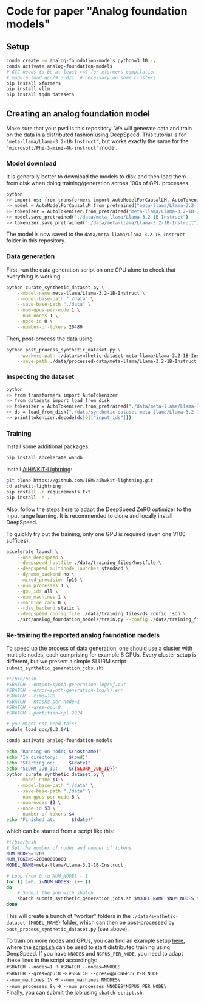 # Code for paper "Analog foundation models"

## Setup

```bash
conda create -n analog-foundation-models python=3.10 -y
conda activate analog-foundation-models
# GCC needs to be at least >=9 for xformers compilation.
# module load gcc/9.3.0/1  # necessary on some clusters
pip install xformers
pip install vllm
pip install tqdm datasets
```

## Creating an analog foundation model

Make sure that your pwd is this repository. We will generate data and train
on the data in a distributed fashion using DeepSpeed. This tutorial is
for `"meta-llama/Llama-3.2-1B-Instruct"`, but works exactly the same for the
`"microsoft/Phi-3-mini-4k-instruct"` model.

### Model download
It is generally better to download the models to disk and then load them from
disk when doing training/generation across 100s of GPU processes.
```bash
python
>> import os; from transformers import AutoModelForCausalLM, AutoTokenizer
>> model = AutoModelForCausalLM.from_pretrained("meta-llama/Llama-3.2-1B-Instruct")
>> tokenizer = AutoTokenizer.from_pretrained("meta-llama/Llama-3.2-1B-Instruct")
>> model.save_pretrained("./data/meta-llama/Llama-3.2-1B-Instruct")
>> tokenizer.save_pretrained("./data/meta-llama/Llama-3.2-1B-Instruct")
```
The model is now saved to the `data/meta-llama/Llama-3.2-1B-Instruct` folder in this repository.

### Data generation
First, run the data generation script on one GPU alone to check that everything is working.
```bash
python curate_synthetic_dataset.py \
    --model-name meta-llama/Llama-3.2-1B-Instruct \
    --model-base-path "./data" \
    --save-base-path "./data" \
    --num-gpus-per-node 1 \
    --num-nodes 1 \
    --node-id 0 \
    --number-of-tokens 20480
```

Then, post-process the data using
```bash
python post_process_synthetic_dataset.py \
    --workers-path ./data/synthetic-dataset-meta-llama/Llama-3.2-1B-Instruct \
    --save-path ./data/processed-data/meta-llama/Llama-3.2-1B-Instruct
```

### Inspecting the dataset
```bash
python
>> from transformers import AutoTokenizer
>> from datasets import load_from_disk
>> tokenizer = AutoTokenizer.from_pretrained("./data/meta-llama/Llama-3.2-1B-Instruct")
>> ds = load_from_disk("./data/synthetic-dataset-meta-llama/Llama-3.2-1B-Instruct/worker-0")
>> print(tokenizer.decode(ds[0]["input_ids"]))
```

### Training
Install some additional packages:
```bash
pip install accelerate wandb
```

Install [AIHWKIT-Lightning](https://github.com/IBM/aihwkit-lightning):
```bash
git clone https://github.com/IBM/aihwkit-lightning.git
cd aihwkit-lightning
pip install -r requirements.txt
pip install -e .
```
Also, follow the steps [here](https://github.com/IBM/aihwkit-lightning/tree/main/examples/deepspeed_and_huggingface) to adapt the DeepSpeed ZeRO optimizer to the input range learning. It is recommended to clone and locally install DeepSpeed.

To quickly try out the training, only one GPU is required (even one V100 suffices).

```bash
accelerate launch \
    --use_deepspeed \
    --deepspeed_hostfile ./data/training_files/hostfile \
    --deepspeed_multinode_launcher standard \
    --dynamo_backend no \
    --mixed_precision fp16 \
    --num_processes 1 \
    --gpu_ids all \
    --num_machines 1 \
    --machine_rank 0 \
    --rdzv_backend static \
    --deepspeed_config_file ./data/training_files/ds_config.json \
    ./src/analog_foundation_models/train.py --config ./data/training_files/config.yaml
```

### Re-training the reported analog foundation models
To speed up the process of data generation, one should use a cluster with multiple
nodes, each comprising for example 8 GPUs. Every cluster setup is different, but we
present a simple SLURM script `submit_synthetic_generation_jobs.sh`:


```bash
#!/bin/bash
#SBATCH --output=synth-generation-log/%j.out
#SBATCH --error=synth-generation-log/%j.err
#SBATCH --time=120
#SBATCH --ntasks-per-node=1
#SBATCH --gres=gpu:8
#SBATCH --partition=npl-2024

# you might not need this!
module load gcc/9.3.0/1

conda activate analog-foundation-models

echo "Running on node: $(hostname)"
echo "In directory:    $(pwd)"
echo "Starting on:     $(date)"
echo "SLURM_JOB_ID:    ${{SLURM_JOB_ID}}"
python curate_synthetic_dataset.py \
    --model-name $1 \
    --model-base-path "./data" \
    --save-base-path "./data" \
    --num-gpus-per-node 8 \
    --num-nodes $2 \
    --node-id $3 \
    --number-of-tokens $4
echo "Finished at:      $(date)"
```

which can be started from a script like this:
```bash
#!/bin/bash
# Set the number of nodes and number of tokens
NUM_NODES=1200
NUM_TOKENS=20000000000
MODEL_NAME=meta-llama/Llama-3.2-1B-Instruct

# Loop from 0 to NUM_NODES - 1
for (( i=0; i<NUM_NODES; i++ ))
do
    # Submit the job with sbatch
    sbatch submit_synthetic_generation_jobs.sh $MODEL_NAME $NUM_NODES $i $NUM_TOKENS
done
```

This will create a bunch of "worker" folders in the `./data/synthetic-dataset-{MODEL_NAME}` folder,
which can then be post-processed by `post_process_synthetic_dataset.py` (see above).

To train on more nodes and GPUs, you can find an example setup [here](data/training_files/meta-llama/Llama-3.2-1B-Instruct/),
where the [script.sh](data/training_files/meta-llama/Llama-3.2-1B-Instruct/script.sh) can be used to start
distributed training using DeepSpeed. If you have `NNODES` and `NGPUS_PER_NODE`, you need to adapt these lines in the script
accordingly:\
`#SBATCH --nodes=1` → `#SBATCH --nodes=NNODES`\
`#SBATCH --gres=gpu:8` → `#SBATCH --gres=gpu:NGPUS_PER_NODE`\
`--num_machines 1\` → `--num_machines NNODES\`\
`--num_processes 8\` → `--num_processes NNODES*NGPUS_PER_NODE\`\
Finally, you can submit the job using `sbatch script.sh`.
